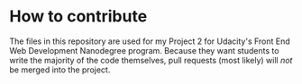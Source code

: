 # How to contribute

The files in this repository are used for my Project 2 for Udacity's Front End Web Development Nanodegree program. Because they want students to write the majority of the code themselves, pull requests (most likely) will _not_ be merged into the project.
